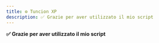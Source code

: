 ```yaml
---
title: ⚙️ Tuncion XP
description: ✅ Grazie per aver utilizzato il mio script
---
```


**✅ Grazie per aver utilizzato il mio script**
